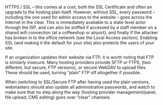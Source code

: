 HTTPS / SSL – this comes at a cost, both the SSL Certificate and often an upgrade to the hosting plan itself. However, without SSL, every password – including the one used for admin access to the website – goes across the Internet in the clear. This is immediately available to a state-level actor through the ISP, and can also be sniffed if accessed by a staff member on a shared wifi connection (at a coffeeshop or airport), and finally if the attacker has broken in to the office network (see the Local Access section). Enabling SSL (and making it the default for your site) also protects the users of your site.

If an organization updates their website via FTP, it is worth noting that FTP is similarly insecure. Many hosting providers provide SFTP or FTPS, (two different, but secure, FTP versions), or secure WebDAV to upload files. These should be used, turning “plain” FTP off altogether if possible.

When switching to SSL/Secure FTP after having used the plain versions, webmasters should also update all administrative passwords, and watch to make sure that no step along the way (hosting provider management/panel, file upload, CMS editing) goes over “clear” channels.

